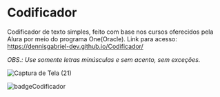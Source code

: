 # Codificador
 Codificador de texto simples, feito com base nos cursos oferecidos pela Alura por meio do programa One(Oracle).
 Link para acesso:
 https://dennisgabriel-dev.github.io/Codificador/
 
 *OBS.: Use somente letras minúsculas e sem acento, sem exceções.*
 
![Captura de Tela (21)](https://user-images.githubusercontent.com/98679284/184465590-16006440-85be-462b-8f20-3d3e77c46925.png)

![badgeCodificador](https://user-images.githubusercontent.com/98679284/187259778-0e018aba-e3db-4a49-b2c7-298dd3705a13.png)

